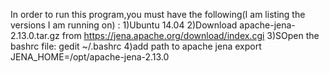 In order to run this program,you must have the following(I am listing the versions I am running on) :
1)Ubuntu 14.04
2)Download apache-jena-2.13.0.tar.gz from https://jena.apache.org/download/index.cgi
3)SOpen the bashrc file:
  gedit ~/.bashrc
4)add path to apache jena
  export JENA_HOME=/opt/apache-jena-2.13.0
  
  
  
  

